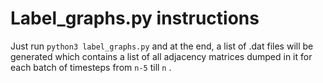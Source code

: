 # Label_graphs.py instructions

Just run `python3 label_graphs.py` and at the end, a list of .dat files will be generated which contains a list of all adjacency matrices dumped in it for each batch of timesteps from `n-5` till `n` .